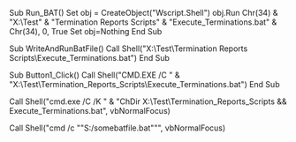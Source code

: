 
Sub Run_BAT()
	Set obj = CreateObject("Wscript.Shell")
	obj.Run Chr(34) & "X:\Test\" & "Termination Reports Scripts\" & "Execute_Terminations.bat" & Chr(34), 0, True
	Set obj=Nothing
End Sub

Sub WriteAndRunBatFile()
	Call Shell("X:\Test\Termination Reports Scripts\Execute_Terminations.bat")
End Sub

Sub Button1_Click()
	Call Shell("CMD.EXE /C " & "X:\Test\Termination_Reports_Scripts\Execute_Terminations.bat")
End Sub


Call Shell("cmd.exe /C /K " & "ChDir X:\Test\Termination_Reports_Scripts && Execute_Terminations.bat", vbNormalFocus)


Call Shell("cmd /c ""S:/somebatfile.bat""", vbNormalFocus)


